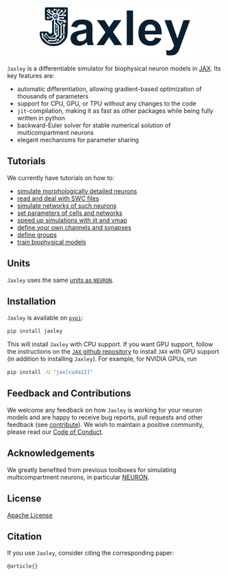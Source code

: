 
<p align="center">
  <img src="logo.png?raw=true" width="360">
</p>

`Jaxley` is a differentiable simulator for biophysical neuron models in [JAX](https://github.com/google/jax). Its key features are:

- automatic differentiation, allowing gradient-based optimization of thousands of parameters  
- support for CPU, GPU, or TPU without any changes to the code  
- `jit`-compilation, making it as fast as other packages while being fully written in python  
- backward-Euler solver for stable numerical solution of multicompartment neurons  
- elegant mechanisms for parameter sharing


## Tutorials

We currently have tutorials on how to:

- [simulate morphologically detailed neurons](https://jaxleyverse.github.io/jaxley/tutorial/01_morph_neurons.md)
- [read and deal with SWC files](https://jaxleyverse.github.io/jaxley/tutorial/08_importing_morphologies.md)
- [simulate networks of such neurons](https://jaxleyverse.github.io/jaxley/tutorial/02_small_network.md)
- [set parameters of cells and networks](https://jaxleyverse.github.io/jaxley/tutorial/03_setting_parameters.md)
- [speed up simulations with jit and vmap](https://jaxleyverse.github.io/jaxley/tutorial/04_jit_and_vmap.md)
- [define your own channels and synapses](https://jaxleyverse.github.io/jaxley/tutorial/05_channel_and_synapse_models.md)
- [define groups](https://jaxleyverse.github.io/jaxley/tutorial/06_groups.md)
- [train biophysical models](https://jaxleyverse.github.io/jaxley/tutorial/07_gradient_descent.md)


## Units

`Jaxley` uses the same [units as `NEURON`](https://www.neuron.yale.edu/neuron/static/docs/units/unitchart.html).


## Installation
`Jaxley` is available on [`pypi`](https://pypi.org/project/jaxley/):
```sh
pip install jaxley
```
This will install `Jaxley` with CPU support. If you want GPU support, follow the instructions on the [`JAX` github repository](https://github.com/google/jax) to install `JAX` with GPU support (in addition to installing `Jaxley`). For example, for NVIDIA GPUs, run
```sh
pip install -U "jax[cuda12]"
```


## Feedback and Contributions

We welcome any feedback on how `Jaxley` is working for your neuron models and are happy to receive bug reports, pull requests and other feedback (see [contribute](https://github.com/jaxleyverse/jaxley/blob/main/CONTRIBUTING.md)). We wish to maintain a positive community, please read our [Code of Conduct](https://github.com/jaxleyverse/jaxley/blob/main/CODE_OF_CONDUCT.md).


## Acknowledgements

We greatly benefited from previous toolboxes for simulating multicompartment neurons, in particular [NEURON](https://github.com/neuronsimulator/nrn).


## License

[Apache License](https://github.com/jaxleyverse/jaxley/blob/main/LICENSE)


## Citation

If you use `Jaxley`, consider citing the corresponding paper:
```
@article{}
```